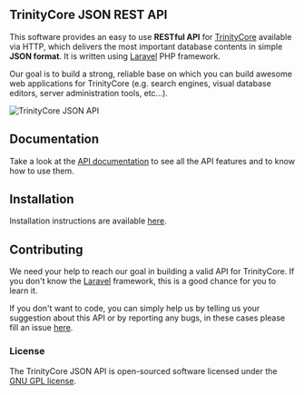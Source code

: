 ## TrinityCore JSON REST API

This software provides an easy to use **RESTful API** for [TrinityCore](http://www.trinitycore.org/) available via HTTP, which delivers the most important database contents in simple **JSON format**. It is written using [Laravel](http://laravel.com/) PHP framework.

Our goal is to build a strong, reliable base on which you can build awesome web applications for TrinityCore (e.g. search engines, visual database editors, server administration tools, etc...).

![TrinityCore JSON API](http://shinworld.altervista.org/images/tc-json-api.png "TrinityCore JSON API")

## Documentation

Take a look at the [API documentation](https://github.com/ShinDarth/TC-JSON-API/wiki) to see all the API features and to know how to use them.

## Installation

Installation instructions are available [here](https://github.com/ShinDarth/TC-JSON-API/blob/3.3.5/INSTALL.md).

## Contributing

We need your help to reach our goal in building a valid API for TrinityCore. If you don't know the [Laravel](http://laravel.com/) framework, this is a good chance for you to learn it.

If you don't want to code, you can simply help us by telling us your suggestion about this API or by reporting any bugs, in these cases please fill an issue [here](https://github.com/ShinDarth/TC-JSON-API/issues).


### License

The TrinityCore JSON API is open-sourced software licensed under the [GNU GPL license](https://github.com/ShinDarth/TC-JSON-API/blob/3.3.5/LICENSE).
